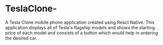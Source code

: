 # TeslaClone-
A Tesla Clone mobile phone application created using React Native. This application displays all of Tesla's flagship models and shows the starting price of each model and consists of a button which would help in ordering the desired car.
